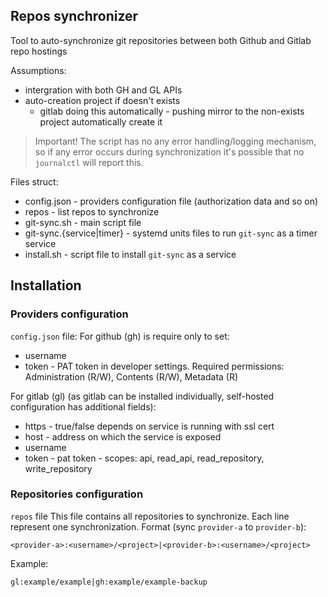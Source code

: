 ## Repos synchronizer

Tool to auto-synchronize git repositories between both Github and Gitlab repo hostings

Assumptions:
- intergration with both GH and GL APIs
- auto-creation project if doesn't exists
	- gitlab doing this automatically - pushing mirror to the non-exists project automatically create it

> Important! The script has no any error handling/logging mechanism, so if any error occurs during synchronization it's possible that no `journalctl` will report this.

Files struct:
- config.json - providers configuration file (authorization data and so on)
- repos - list repos to synchronize
- git-sync.sh - main script file
- git-sync.{service|timer} - systemd units files to run `git-sync` as a timer service
- install.sh - script file to install `git-sync` as a service

## Installation

### Providers configuration
`config.json` file:
For github (gh) is require only to set:
- username
- token - PAT token in developer settings.
  Required permissions: Administration (R/W), Contents (R/W), Metadata (R)

For gitlab (gl) (as gitlab can be installed individually, self-hosted configuration has additional fields):
- https - true/false depends on service is running with ssl cert
- host - address on which the service is exposed
- username
- token - pat token - scopes: api, read_api, read_repository, write_repository

### Repositories configuration
`repos` file
This file contains all repositories to synchronize. Each line represent one synchronization.
Format (sync `provider-a` to `provider-b`):
```
<provider-a>:<username>/<project>|<provider-b>:<username>/<project>
```

Example:
```
gl:example/example|gh:example/example-backup
```
